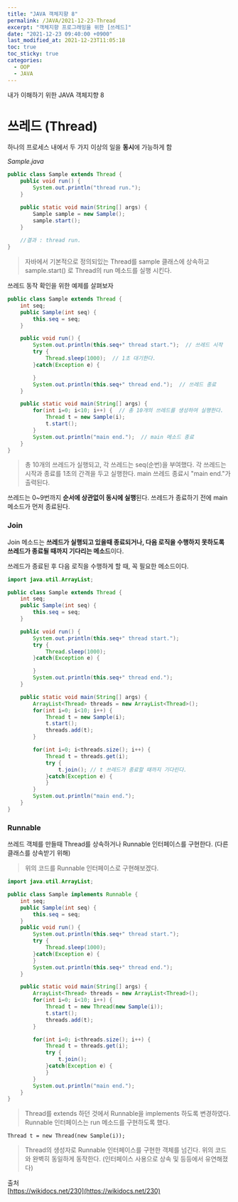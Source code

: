 ```yaml
---
title: "JAVA 객체지향 8"
permalink: /JAVA/2021-12-23-Thread
excerpt: "객체지향 프로그래밍을 위한 [쓰레드]"
date: "2021-12-23 09:40:00 +0900"
last_modified_at: 2021-12-23T11:05:18
toc: true
toc_sticky: true
categories:
  - OOP
  - JAVA
---
```

내가 이해하기 위한 JAVA 객체지향 8
# 쓰레드 (Thread)
하나의 프로세스 내에서 두 가지 이상의 일을 **동시**에 가능하게 함

*Sample.java*

```java
public class Sample extends Thread {
    public void run() {
        System.out.println("thread run.");
    }

    public static void main(String[] args) {
        Sample sample = new Sample();
        sample.start();
    }
	
	//결과 : thread run.
}
```

> 자바에서 기본적으로 정의되있는 Thread를 sample 클래스에 상속하고 sample.start() 로 Thread의 run 메소드를 실행 시킨다.

쓰레드 동작 확인을 위한 예제를 살펴보자

```java
public class Sample extends Thread {
    int seq;
    public Sample(int seq) {
        this.seq = seq;
    }

    public void run() {
        System.out.println(this.seq+" thread start.");  // 쓰레드 시작
        try {
            Thread.sleep(1000);  // 1초 대기한다.
        }catch(Exception e) {

        }
        System.out.println(this.seq+" thread end.");  // 쓰레드 종료 
    }

    public static void main(String[] args) {
        for(int i=0; i<10; i++) {  // 총 10개의 쓰레드를 생성하여 실행한다.
            Thread t = new Sample(i);
            t.start();
        }
        System.out.println("main end.");  // main 메소드 종료
    }
}
```

> 총 10개의 쓰레드가 실행되고, 각 쓰레드는 seq(순번)을 부여했다.
> 각 쓰레드는 시작과 종료를 1초의 간격을 두고 실행한다.
> main 쓰레드 종료시 "main end."가 출력된다.

쓰레드는 0~9번까지 **순서에 상관없이 동시에 실행**된다.
쓰레드가 종료하기 전에 main메소드가 먼저 종료된다.

### Join

Join 메소드는 **쓰레드가 실행되고 있을때 종료되거나, 다음 로직을 수행하지 못하도록 쓰레드가 종료될 때까지 기다리는 메소드**이다.

쓰레드가 종료된 후 다음 로직을 수행하게 할 때, 꼭 필요한 메소드이다.

```java
import java.util.ArrayList;

public class Sample extends Thread {
    int seq;
    public Sample(int seq) {
        this.seq = seq;
    }

    public void run() {
        System.out.println(this.seq+" thread start.");
        try {
            Thread.sleep(1000);
        }catch(Exception e) {

        }
        System.out.println(this.seq+" thread end.");
    }

    public static void main(String[] args) {
        ArrayList<Thread> threads = new ArrayList<Thread>();
        for(int i=0; i<10; i++) {
            Thread t = new Sample(i);
            t.start();
            threads.add(t);
        }

        for(int i=0; i<threads.size(); i++) {
            Thread t = threads.get(i);
            try {
                t.join(); // t 쓰레드가 종료할 때까지 기다린다.
            }catch(Exception e) {
            }
        }
        System.out.println("main end.");
    }
}
```

### Runnable

쓰레드 객체를 만들때 Thread를 상속하거나 Runnable 인터페이스를 구현한다. (다른 클래스를 상속받기 위해)

> 위의 코드를 Runnable 인터페이스로 구현해보겠다.

```java
import java.util.ArrayList;

public class Sample implements Runnable {
    int seq;
    public Sample(int seq) {
        this.seq = seq;
    }
    public void run() {
        System.out.println(this.seq+" thread start.");
        try {
            Thread.sleep(1000);
        }catch(Exception e) {
        }
        System.out.println(this.seq+" thread end.");
    }

    public static void main(String[] args) {
        ArrayList<Thread> threads = new ArrayList<Thread>();
        for(int i=0; i<10; i++) {
            Thread t = new Thread(new Sample(i));
            t.start();
            threads.add(t);
        }

        for(int i=0; i<threads.size(); i++) {
            Thread t = threads.get(i);
            try {
                t.join();
            }catch(Exception e) {
            }
        }
        System.out.println("main end.");
    }
}
```
> Thread를 extends 하던 것에서 Runnable을 implements 하도록 변경하였다.
> Runnable 인터페이스는 run 메소드를 구현하도록 했다.

`Thread t = new Thread(new Sample(i));`

> Thread의 생성자로 Runnable 인터페이스를 구현한 객체를 넘긴다.
위의 코드와 완벽히 동일하게 동작한다. (인터페이스 사용으로 상속 및 등등에서 유연해졌다)


출처<br/>
[https://wikidocs.net/230](https://wikidocs.net/230)